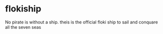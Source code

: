 # flokiship
No pirate is without a ship. theis is the official floki ship to sail and conquare all the seven seas
